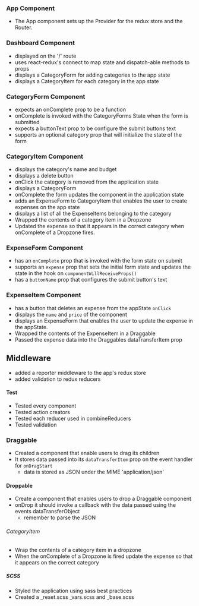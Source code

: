 ### App Component

* The App component sets up the Provider for the redux store and the Router.

### Dashboard Component

* displayed on the '/' route
* uses react-redux's connect to map state and dispatch-able methods to props
* displays a CategoryForm for adding categories to the app state
* displays a CategoryItem for each category in the app state

### CategoryForm Component

* expects an onComplete prop to be a function
* onComplete is invoked with the CategoryForms State when the form is submitted
* expects a buttonText prop to be configure the submit buttons text
* supports an optional category prop that will initialize the state of the form

### CategoryItem Component

* displays the category's name and budget
* displays a delete button
* onClick the category is removed from the application state
* displays a CategoryForm
* onComplete the form updates the component in the application state
* adds an ExpenseForm to CategoryItem that enables the user to create expenses on the app state
* displays a list of all the ExpenseItems belonging to the category
* Wrapped the contents of a category item in a Dropzone
* Updated the expense so that it appears in the correct category when onComplete of a Dropzone fires.


### ExpenseForm Component
* has an `onComplete` prop that is invoked with the form state on submit
* supports an `expense` prop that sets the initial form state and updates the state in the hook on `componentWillReceiveProps()`
* has a `buttonName` prop that configures the submit button's text

### ExpenseItem Component
* has a button that deletes an expense from the appState `onClick`
* displays the `name` and `price` of the component
* displays an ExpenseForm that enables the user to update the expense in the appState.
* Wrapped the contents of the ExpenseItem in a Draggable
* Passed the expense data into the Draggables dataTransferItem prop

## Middleware
* added a reporter middleware to the app's redux store
* added validation to redux reducers

#### Test
* Tested every component
* Tested action creators
* Tested each reducer used in combineReducers
* Tested validation

### Draggable
* Created a component that enable users to drag its children
* It stores data passed into its `dataTransferItem` prop on the event handler for `onDragStart`
  * data is stored as JSON under the MIME 'application/json'

#### Droppable
* Create a component that enables users to drop a Draggable component
* onDrop it should invoke a callback with the data passed using the events dataTransferObject
  * remember to parse the JSON

###### CategoryItem
* Wrap the contents of a category item in a dropzone
* When the onComplete of a Dropzone is fired update the expense so that it appears on the correct category

##### SCSS
* Styled the application using sass best practices  
 * Created a _reset.scss _vars.scss and _base.scss 

